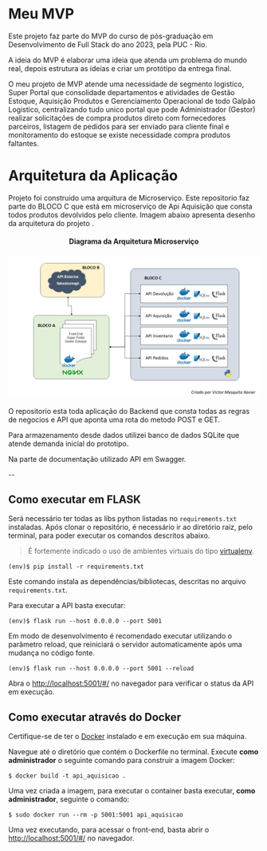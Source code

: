 # Meu MVP

Este projeto faz parte do MVP do curso de pós-graduação em Desenvolvimento de Full Stack do ano 2023, pela PUC - Rio.

A ideia do MVP é elaborar uma ideia que atenda um problema do mundo real, depois estrutura as ideias e criar um protótipo da entrega final.

O meu projeto de MVP atende uma necessidade de segmento logistico, Super Portal que consolidade departamentos e atividades de Gestão Estoque, Aquisição Produtos e Gerenciamento Operacional de todo Galpão Logistico, centralizando tudo unico portal que pode Administrador (Gestor) realizar solicitações de compra produtos direto com fornecedores parceiros, listagem de pedidos para ser enviado para cliente final e monitoramento do estoque se existe necessidade compra produtos faltantes.

# Arquitetura da Aplicação

Projeto foi construido uma arquitura de Microserviço. Este repositorio faz parte do BLOCO C que está em microserviço de Api Aquisição que consta todos produtos devolvidos pelo cliente. Imagem abaixo apresenta desenho da arquitetura do projeto .

<div align="center">
<h4>Diagrama da Arquitetura Microserviço</h4>
<img src="https://github.com/victor11x/images/blob/master/Diagrama.jpg?raw=true" width="700px"/>
</div>
<br>
O repositorio esta toda aplicação do Backend que consta todas as regras de negocios e API que aponta uma rota do metodo POST e GET.

Para armazenamento desde dados utilizei banco de dados SQLite que atende demanda inicial do prototipo.

Na parte de documentação utilizado API em Swagger.

--

## Como executar em FLASK

Será necessário ter todas as libs python listadas no `requirements.txt` instaladas.
Após clonar o repositório, é necessário ir ao diretório raiz, pelo terminal, para poder executar os comandos descritos abaixo.

> É fortemente indicado o uso de ambientes virtuais do tipo [virtualenv](https://virtualenv.pypa.io/en/latest/installation.html).

```
(env)$ pip install -r requirements.txt
```

Este comando instala as dependências/bibliotecas, descritas no arquivo `requirements.txt`.

Para executar a API basta executar:

```
(env)$ flask run --host 0.0.0.0 --port 5001
```

Em modo de desenvolvimento é recomendado executar utilizando o parâmetro reload, que reiniciará o servidor
automaticamente após uma mudança no código fonte.

```
(env)$ flask run --host 0.0.0.0 --port 5001 --reload
```

Abra o [http://localhost:5001/#/](http://localhost:5001/#/) no navegador para verificar o status da API em execução.

## Como executar através do Docker

Certifique-se de ter o [Docker](https://docs.docker.com/engine/install/) instalado e em execução em sua máquina.

Navegue até o diretório que contém o Dockerfile no terminal.
Execute **como administrador** o seguinte comando para construir a imagem Docker:

```
$ docker build -t api_aquisicao .
```

Uma vez criada a imagem, para executar o container basta executar, **como administrador**, seguinte o comando:

```
$ sudo docker run --rm -p 5001:5001 api_aquisicao
```

Uma vez executando, para acessar o front-end, basta abrir o [http://localhost:5001/#/](http://localhost:5001/#/) no navegador.
